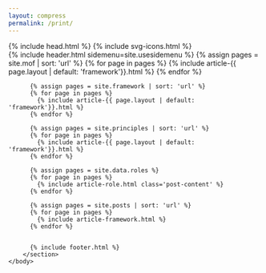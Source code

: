 ```yaml
---
layout: compress
permalink: /print/
---
```


<html lang="en" itemscope itemtype="http://schema.org/BlogPosting">
    {% include head.html %}
    {% include svg-icons.html %}
    <body class="has-push-menu">
       <section class="post">
        {% include header.html sidemenu=site.usesidemenu %}
          {% assign pages = site.mof | sort: 'url' %}
          {% for page in pages %}
            {% include article-{{ page.layout | default: 'framework'}}.html %}
          {% endfor %}
         
          {% assign pages = site.framework | sort: 'url' %}
          {% for page in pages %}
            {% include article-{{ page.layout | default: 'framework'}}.html %}
          {% endfor %}
          
          {% assign pages = site.principles | sort: 'url' %}
          {% for page in pages %}
            {% include article-{{ page.layout | default: 'framework'}}.html %}
          {% endfor %}
          
          {% assign pages = site.data.roles %}
          {% for page in pages %}
            {% include article-role.html class='post-content' %}
          {% endfor %}
          
          {% assign pages = site.posts | sort: 'url' %}
          {% for page in pages %}
            {% include article-framework.html %}
          {% endfor %}
         

          {% include footer.html %}
        </section>
    </body>
</html>  